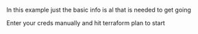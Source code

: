 In this example just the basic info is al that is needed to get going

Enter your creds manually and hit terraform plan to start